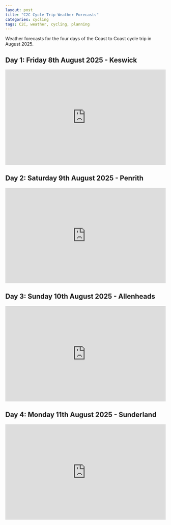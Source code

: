 ```yaml
---
layout: post
title: "C2C Cycle Trip Weather Forecasts"
categories: cycling
tags: C2C, weather, cycling, planning
---
```


Weather forecasts for the four days of the Coast to Coast cycle trip in August 2025.

## Day 1: Friday 8th August 2025 - Keswick

<iframe src="https://weather.metoffice.gov.uk/forecast/gcty8sj33#?date=2025-08-08" width="100%" height="300" frameborder="0" title="Keswick Weather Forecast">
  <p>Keswick</p>
</iframe>

## Day 2: Saturday 9th August 2025 - Penrith

<iframe src="https://weather.metoffice.gov.uk/forecast/gcwncrk8f#?date=2025-08-09" width="100%" height="300" frameborder="0" title="Penrith Weather Forecast">
  <p>Penrith</p>
</iframe>

## Day 3: Sunday 10th August 2025 - Allenheads

<iframe src="https://weather.metoffice.gov.uk/forecast/gcy2j5fe1?nearestTo=Allenheads%20(Northumberland)#?date=2025-08-10" width="100%" height="300" frameborder="0" title="Allenheads Weather Forecast">
  <p>Allenheads</p>
</iframe>

## Day 4: Monday 11th August 2025 - Sunderland

<iframe src="https://weather.metoffice.gov.uk/forecast/gcz02e3x2#?date=2025-08-11" width="100%" height="300" frameborder="0" title="Sunderland Weather Forecast">
  <p>Sunderland</p>
</iframe>
